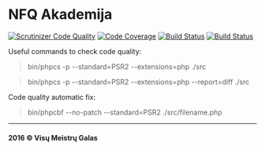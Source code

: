 NFQ Akademija
=============

[![Scrutinizer Code Quality](https://scrutinizer-ci.com/g/nfqakademija/vilnius-2/badges/quality-score.png?b=master)](https://scrutinizer-ci.com/g/nfqakademija/vilnius-2/?branch=master)
[![Code Coverage](https://scrutinizer-ci.com/g/nfqakademija/vilnius-2/badges/coverage.png?b=master)](https://scrutinizer-ci.com/g/nfqakademija/vilnius-2/?branch=master)
[![Build Status](https://scrutinizer-ci.com/g/nfqakademija/vilnius-2/badges/build.png?b=master)](https://scrutinizer-ci.com/g/nfqakademija/vilnius-2/build-status/master)
[![Build Status](https://travis-ci.org/nfqakademija/vilnius-2.svg?branch=master)](https://travis-ci.org/nfqakademija/vilnius-2)

Useful commands to check code quality:
> bin/phpcs -p --standard=PSR2 --extensions=php ./src

> bin/phpcs -p --standard=PSR2 --extensions=php --report=diff ./src

Code quality automatic fix:
> bin/phpcbf --no-patch --standard=PSR2 ./src/filename.php

- - - - - - -  
#### 2016 &copy; Visų Meistrų Galas